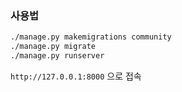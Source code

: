 ### 사용법

```bash
./manage.py makemigrations community
./manage.py migrate
./manage.py runserver
```
`http://127.0.0.1:8000` 으로 접속
